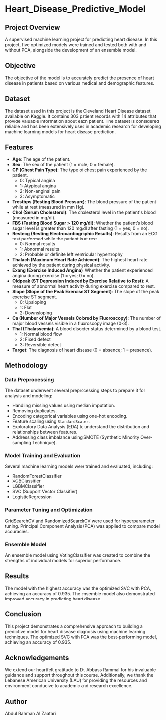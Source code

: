 # Heart_Disease_Predictive_Model

## Project Overview
A supervised machine learning project for predicting heart disease. In this project, five optimized models were trained and tested both with and without PCA, alongside the development of an ensemble model.

## Objective
The objective of the model is to accurately predict the presence of heart disease in patients based on various medical and demographic features.

## Dataset
The dataset used in this project is the Cleveland Heart Disease dataset available on Kaggle. It contains 303 patient records with 14 attributes that provide valuable information about each patient. The dataset is considered reliable and has been extensively used in academic research for developing machine learning models for heart disease prediction.

## Features
- **Age**: The age of the patient.
- **Sex**: The sex of the patient (1 = male; 0 = female).
- **CP (Chest Pain Type)**: The type of chest pain experienced by the patient.
  - 0: Typical angina
  - 1: Atypical angina
  - 2: Non-anginal pain
  - 3: Asymptomatic
- **Trestbps (Resting Blood Pressure)**: The blood pressure of the patient while at rest (measured in mm Hg).
- **Chol (Serum Cholesterol)**: The cholesterol level in the patient's blood (measured in mg/dl).
- **FBS (Fasting Blood Sugar > 120 mg/dl)**: Whether the patient’s blood sugar level is greater than 120 mg/dl after fasting (1 = yes; 0 = no).
- **Restecg (Resting Electrocardiographic Results)**: Results from an ECG test performed while the patient is at rest.
  - 0: Normal results
  - 1: Abnormal results
  - 2: Probable or definite left ventricular hypertrophy
- **Thalach (Maximum Heart Rate Achieved)**: The highest heart rate achieved by the patient during physical activity.
- **Exang (Exercise Induced Angina)**: Whether the patient experienced angina during exercise (1 = yes; 0 = no).
- **Oldpeak (ST Depression Induced by Exercise Relative to Rest)**: A measure of abnormal heart activity during exercise compared to rest.
- **Slope (Slope of the Peak Exercise ST Segment)**: The slope of the peak exercise ST segment.
  - 0: Upsloping
  - 1: Flat
  - 2: Downsloping
- **Ca (Number of Major Vessels Colored by Fluoroscopy)**: The number of major blood vessels visible in a fluoroscopy image (0-3).
- **Thal (Thalassemia)**: A blood disorder status determined by a blood test.
  - 1: Normal blood flow
  - 2: Fixed defect
  - 3: Reversible defect
- **Target**: The diagnosis of heart disease (0 = absence; 1 = presence).

## Methodology
### Data Preprocessing
The dataset underwent several preprocessing steps to prepare it for analysis and modeling:
- Handling missing values using median imputation.
- Removing duplicates.
- Encoding categorical variables using one-hot encoding.
- Feature scaling using `StandardScaler`.
- Exploratory Data Analysis (EDA) to understand the distribution and relationships between features.
- Addressing class imbalance using SMOTE (Synthetic Minority Over-sampling Technique).

### Model Training and Evaluation
Several machine learning models were trained and evaluated, including:
- RandomForestClassifier
- XGBClassifier
- LGBMClassifier
- SVC (Support Vector Classifier)
- LogisticRegression

### Parameter Tuning and Optimization
GridSearchCV and RandomizedSearchCV were used for hyperparameter tuning. Principal Component Analysis (PCA) was applied to compare model accuracies.

### Ensemble Model
An ensemble model using VotingClassifier was created to combine the strengths of individual models for superior performance.

## Results
The model with the highest accuracy was the optimized SVC with PCA, achieving an accuracy of 0.935. The ensemble model also demonstrated improved accuracy in predicting heart disease.

## Conclusion
This project demonstrates a comprehensive approach to building a predictive model for heart disease diagnosis using machine learning techniques. The optimized SVC with PCA was the best-performing model, achieving an accuracy of 0.935.

## Acknowledgements
We extend our heartfelt gratitude to Dr. Abbass Rammal for his invaluable guidance and support throughout this course. Additionally, we thank the Lebanese American University (LAU) for providing the resources and environment conducive to academic and research excellence.

## Author
Abdul Rahman Al Zaatari


